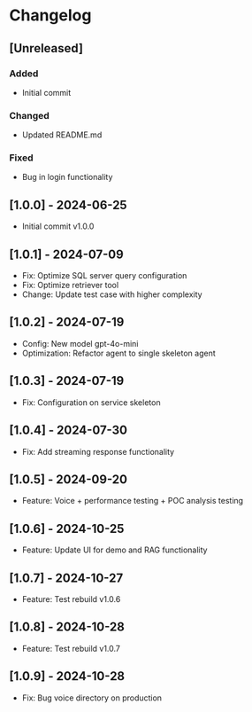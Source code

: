 # Changelog

## [Unreleased]

### Added
- Initial commit

### Changed
- Updated README.md

### Fixed
- Bug in login functionality

## [1.0.0] - 2024-06-25
- Initial commit v1.0.0

## [1.0.1] - 2024-07-09
- Fix: Optimize SQL server query configuration
- Fix: Optimize retriever tool
- Change: Update test case with higher complexity

## [1.0.2] - 2024-07-19
- Config: New model gpt-4o-mini
- Optimization: Refactor agent to single skeleton agent

## [1.0.3] - 2024-07-19
- Fix: Configuration on service skeleton

## [1.0.4] - 2024-07-30
- Fix: Add streaming response functionality

## [1.0.5] - 2024-09-20
- Feature: Voice + performance testing + POC analysis testing 

## [1.0.6] - 2024-10-25
- Feature: Update UI for demo and RAG functionality

## [1.0.7] - 2024-10-27
- Feature: Test rebuild v1.0.6

## [1.0.8] - 2024-10-28
- Feature: Test rebuild v1.0.7

## [1.0.9] - 2024-10-28
- Fix: Bug voice directory on production

